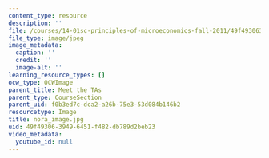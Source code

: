 ```yaml
---
content_type: resource
description: ''
file: /courses/14-01sc-principles-of-microeconomics-fall-2011/49f4930639496451f482db789d2beb23_nora_image.jpg
file_type: image/jpeg
image_metadata:
  caption: ''
  credit: ''
  image-alt: ''
learning_resource_types: []
ocw_type: OCWImage
parent_title: Meet the TAs
parent_type: CourseSection
parent_uid: f0b3ed7c-dca2-a26b-75e3-53d084b146b2
resourcetype: Image
title: nora_image.jpg
uid: 49f49306-3949-6451-f482-db789d2beb23
video_metadata:
  youtube_id: null
---
```

